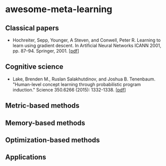 # awesome-meta-learning

## Classical papers
* Hochreiter, Sepp, Younger, A Steven, and Conwell, Peter R. Learning to learn using gradient descent. In Artificial Neural Networks ICANN 2001, pp. 87–94. Springer, 2001. [[pdf](https://link.springer.com/chapter/10.1007/3-540-44668-0_13)]

## Cognitive science
* Lake, Brenden M., Ruslan Salakhutdinov, and Joshua B. Tenenbaum. "Human-level concept learning through probabilistic program induction." Science 350.6266 (2015): 1332-1338. [[pdf](https://web.mit.edu/cocosci/Papers/Science-2015-Lake-1332-8.pdf)]

## Metric-based methods

## Memory-based methods

## Optimization-based methods

## Applications
